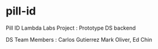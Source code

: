 # pill-id
Pill ID Lambda Labs Project :  Prototype DS backend


DS Team Members : Carlos Gutierrez  Mark Oliver,  Ed Chin
